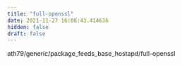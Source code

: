```yaml
---
title: "full-openssl"
date: 2021-11-27 16:08:43.414636
hidden: false
draft: false
---
```


ath79/generic/package_feeds_base_hostapd/full-openssl

